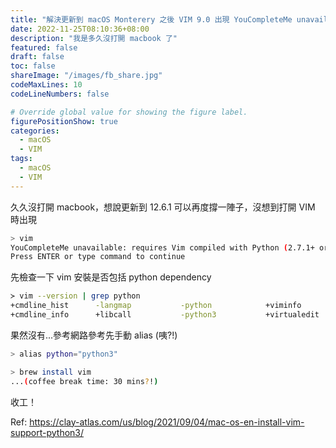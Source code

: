 ```yaml
---
title: "解決更新到 macOS Monterery 之後 VIM 9.0 出現 YouCompleteMe unavailable 的問題"
date: 2022-11-25T08:10:36+08:00
description: "我是多久沒打開 macbook 了"
featured: false
draft: false
toc: false
shareImage: "/images/fb_share.jpg"
codeMaxLines: 10
codeLineNumbers: false

# Override global value for showing the figure label.
figurePositionShow: true
categories:
  - macOS
  - VIM
tags:
  - macOS
  - VIM
---
```


久久沒打開 macbook，想說更新到 12.6.1 可以再度撐一陣子，沒想到打開 VIM 時出現

```bash
> vim
YouCompleteMe unavailable: requires Vim compiled with Python (2.7.1+ or 3.5.1+) support.
Press ENTER or type command to continue
```

<!--more-->

先檢查一下 vim 安裝是否包括 python dependency
```bash
≻ vim --version | grep python
+cmdline_hist      -langmap           -python            +viminfo
+cmdline_info      +libcall           -python3           +virtualedit
```

果然沒有...參考網路參考先手動 alias (咦?!)

```bash
> alias python="python3"

> brew install vim
...(coffee break time: 30 mins?!)

````

收工！

Ref: https://clay-atlas.com/us/blog/2021/09/04/mac-os-en-install-vim-support-python3/



